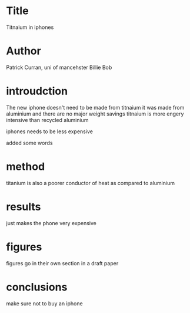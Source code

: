 # Title
Titnaium in iphones 


# Author
Patrick Curran, uni of mancehster
Billie Bob

# introudction
The new iphone doesn't need to be made from titnaium 
it was made from aluminium and there are no major weight savings
titnaium is more engery intensive than recycled aluminium 


iphones needs to be less expensive

added some words

# method
titanium is also a poorer conductor of heat as compared to aluminium


# results
just makes the phone very expensive 
# figures
figures go in their own section in a draft paper


# conclusions
make sure not to buy an iphone
